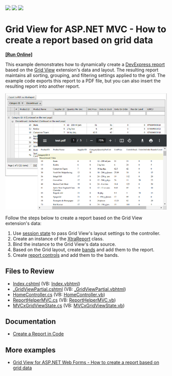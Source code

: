 <!-- default badges list -->
![](https://img.shields.io/endpoint?url=https://codecentral.devexpress.com/api/v1/VersionRange/128551286/20.2.3%2B)
[![](https://img.shields.io/badge/Open_in_DevExpress_Support_Center-FF7200?style=flat-square&logo=DevExpress&logoColor=white)](https://supportcenter.devexpress.com/ticket/details/E4755)
[![](https://img.shields.io/badge/📖_How_to_use_DevExpress_Examples-e9f6fc?style=flat-square)](https://docs.devexpress.com/GeneralInformation/403183)
<!-- default badges end -->
# Grid View for ASP.NET MVC - How to create a report based on grid data
<!-- run online -->
**[[Run Online]](https://codecentral.devexpress.com/e4755/)**
<!-- run online end -->
This example demonstrates how to dynamically create a [DevExpress report](https://docs.devexpress.com/XtraReports/DevExpress.XtraReports.UI.XtraReport) based on the [Grid View](https://docs.devexpress.com/AspNetMvc/DevExpress.Web.Mvc.GridViewExtension) extension's data and layout. The resulting report maintains all sorting, grouping, and filtering settings applied to the grid. The example code exports this report to a PDF file, but you can also insert the resulting report into another report.

![Create a Report Based on Grid View Data](image.png)

Follow the steps below to create a report based on the Grid View extension's data:

1. Use [session state](https://learn.microsoft.com/en-us/previous-versions/ms178586(v=vs.140)) to pass Grid View's layout settings to the controller.
2. Create an instance of the [XtraReport](https://docs.devexpress.com/XtraReports/DevExpress.XtraReports.UI.XtraReport) class.
3. Bind the instance to the Grid View's data source.
4. Based on the Grid layout, create [bands](https://docs.devexpress.com/XtraReports/2587/detailed-guide-to-devexpress-reporting/introduction-to-banded-reports) and add them to the report.
5. Create [report controls](https://docs.devexpress.com/XtraReports/2605/detailed-guide-to-devexpress-reporting/use-report-controls) and add them to the bands.

## Files to Review

* [Index.cshtml](./CS/E4755/Views/Home/Index.cshtml) (VB: [Index.vbhtml](./VB/E4755/Views/Home/Index.vbhtml))
* [_GridViewPartial.cshtml](./CS/E4755/Views/Home/_GridViewPartial.cshtml) (VB: [_GridViewPartial.vbhtml](./VB/E4755/Views/Home/_GridViewPartial.vbhtml))
* [HomeController.cs](./CS/E4755/Controllers/HomeController.cs) (VB: [HomeController.vb](./VB/E4755/Controllers/HomeController.vb))
* [ReportHelperMVC.cs](./CS/E4755/Models/ReportHelperMVC.cs) (VB: [ReportHelperMVC.vb](./VB/E4755/Models/ReportHelperMVC.vb))
* [MVCxGridViewState.cs](./CS/E4755/Models/MVCxGridViewState.cs) (VB: [MVCxGridViewState.vb](./VB/E4755/Models/MVCxGridViewState.vb))

## Documentation

* [Create a Report in Code](https://docs.devexpress.com/XtraReports/115726/detailed-guide-to-devexpress-reporting/reporting-api/create-reports-in-code)

## More examples

* [Grid View for ASP.NET Web Forms - How to create a report based on grid data](https://github.com/DevExpress-Examples/asp-net-web-forms-gridview-create-report-based-on-grid-layout)


